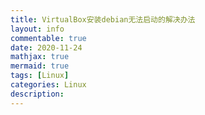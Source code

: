```yaml
---
title: VirtualBox安装debian无法启动的解决办法
layout: info
commentable: true
date: 2020-11-24
mathjax: true
mermaid: true
tags: [Linux]
categories: Linux
description: 
---
```

